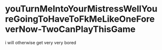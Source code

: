 # youTurnMeIntoYourMistressWellYoureGoingToHaveToFkMeLikeOneForeverNow-TwoCanPlayThisGame

i will otherwise get very very bored
